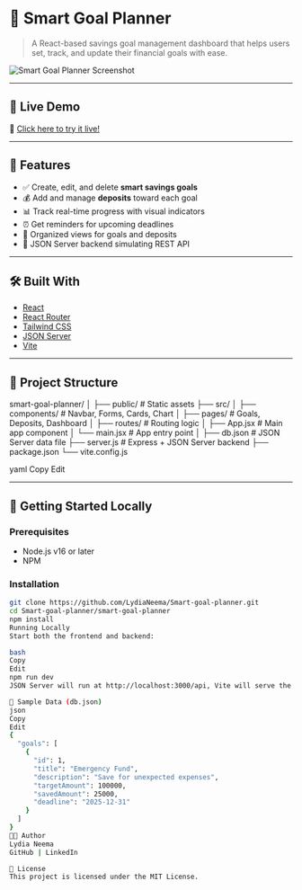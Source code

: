 # 🧠 Smart Goal Planner

> A React-based savings goal management dashboard that helps users set, track, and update their financial goals with ease.

![Smart Goal Planner Screenshot](https://raw.githubusercontent.com/LydiaNeema/Smart-goal-planner/main/smart-goal-planner/public/goal-dashboard.png)

---

## 🚀 Live Demo

🎯 [Click here to try it live!](https://smart-goal-planner-chi.vercel.app/)

---

## 📌 Features

- ✅ Create, edit, and delete **smart savings goals**
- 💰 Add and manage **deposits** toward each goal
- 📊 Track real-time progress with visual indicators
- ⏰ Get reminders for upcoming deadlines
- 📂 Organized views for goals and deposits
- 🧪 JSON Server backend simulating REST API

---

## 🛠️ Built With

- [React](https://reactjs.org/)
- [React Router](https://reactrouter.com/)
- [Tailwind CSS](https://tailwindcss.com/)
- [JSON Server](https://github.com/typicode/json-server)
- [Vite](https://vitejs.dev/)

---

## 📁 Project Structure

smart-goal-planner/
│
├── public/ # Static assets
├── src/
│ ├── components/ # Navbar, Forms, Cards, Chart
│ ├── pages/ # Goals, Deposits, Dashboard
│ ├── routes/ # Routing logic
│ ├── App.jsx # Main app component
│ └── main.jsx # App entry point
│
├── db.json # JSON Server data file
├── server.js # Express + JSON Server backend
├── package.json
└── vite.config.js

yaml
Copy
Edit

---

## 🧪 Getting Started Locally

### Prerequisites

- Node.js v16 or later
- NPM

### Installation

```bash
git clone https://github.com/LydiaNeema/Smart-goal-planner.git
cd Smart-goal-planner/smart-goal-planner
npm install
Running Locally
Start both the frontend and backend:

bash
Copy
Edit
npm run dev
JSON Server will run at http://localhost:3000/api, Vite will serve the app on http://localhost:5173.

🔐 Sample Data (db.json)
json
Copy
Edit
{
  "goals": [
    {
      "id": 1,
      "title": "Emergency Fund",
      "description": "Save for unexpected expenses",
      "targetAmount": 100000,
      "savedAmount": 25000,
      "deadline": "2025-12-31"
    }
  ]
}
👩‍💻 Author
Lydia Neema
GitHub | LinkedIn

📃 License
This project is licensed under the MIT License.